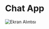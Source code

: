 # Chat App
![Ekran Alıntısı](https://user-images.githubusercontent.com/34186839/115961288-75452600-a51e-11eb-8e74-8214b9040366.PNG)
